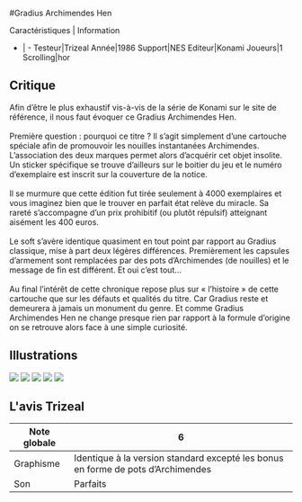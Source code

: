 #Gradius Archimendes Hen

Caractéristiques | Information
- | -
Testeur|Trizeal
Année|1986
Support|NES
Editeur|Konami
Joueurs|1
Scrolling|hor

## Critique
Afin d’être le plus exhaustif vis-à-vis de la série de Konami sur le site de référence, il nous faut évoquer ce Gradius Archimendes Hen.<br/><br/>Première question : pourquoi ce titre ? Il s’agit simplement d’une cartouche spéciale afin de promouvoir les nouilles instantanées Archimendes. L’association des deux marques permet alors d’acquérir cet objet insolite. Un sticker spécifique se trouve d’ailleurs sur le boitier du jeu et le numéro d’exemplaire est inscrit sur la couverture de la notice.<br/><br/>Il se murmure que cette édition fut tirée seulement à 4000 exemplaires et vous imaginez bien que le trouver en parfait état relève du miracle. Sa rareté s’accompagne d’un prix prohibitif (ou plutôt répulsif) atteignant aisément les 400 euros.<br/><br/>Le soft s’avère identique quasiment en tout point par rapport au Gradius classique, mise à part deux légères différences. Premièrement les capsules d’armement sont remplacées par des pots d’Archimendes (de nouilles) et le message de fin est différent. Et oui c’est tout…<br/><br/>Au final l’intérêt de cette chronique repose plus sur « l’histoire » de cette cartouche que sur les défauts et qualités du titre. Car Gradius reste et demeurera à jamais un monument du genre. Et comme Gradius Archimendes Hen ne change presque rien par rapport à la formule d’origine on se retrouve alors face à une simple curiosité.

## Illustrations
![](http://www.shmup.com/images/thumbs/img_fiche_1_1460.png)
![](http://www.shmup.com/images/thumbs/img_fiche_2_1460.png)
![](http://www.shmup.com/images/thumbs/img_fiche_3_1460.png)
![](http://www.shmup.com/images/thumbs/)
![](http://www.shmup.com/images/thumbs/)

## L'avis Trizeal
Note globale|6
-|-
Graphisme|Identique à la version standard excepté les bonus en forme de pots d’Archimendes
Son|Parfaits

